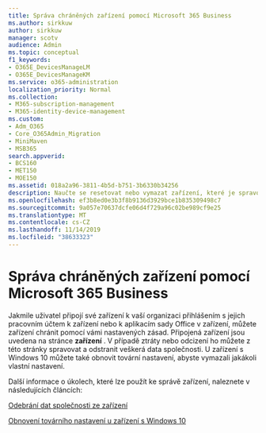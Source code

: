 ```yaml
---
title: Správa chráněných zařízení pomocí Microsoft 365 Business
ms.author: sirkkuw
author: sirkkuw
manager: scotv
audience: Admin
ms.topic: conceptual
f1_keywords:
- O365E_DevicesManageLM
- O365E_DevicesManageKM
ms.service: o365-administration
localization_priority: Normal
ms.collection:
- M365-subscription-management
- M365-identity-device-management
ms.custom:
- Adm_O365
- Core_O365Admin_Migration
- MiniMaven
- MSB365
search.appverid:
- BCS160
- MET150
- MOE150
ms.assetid: 018a2a96-3811-4b5d-b751-3b6330b34256
description: Naučte se resetovat nebo vymazat zařízení, které je spravováno pomocí zásad ochrany.
ms.openlocfilehash: ef3b8ed0e3b3f8b9136d3929bce1b835309498c7
ms.sourcegitcommit: 9a057e70637dcfe06d4f729a96c02be989cf9e25
ms.translationtype: MT
ms.contentlocale: cs-CZ
ms.lasthandoff: 11/14/2019
ms.locfileid: "38633323"
---
```

# <a name="manage-protected-devices-with-microsoft-365-business"></a>Správa chráněných zařízení pomocí Microsoft 365 Business

Jakmile uživatel připojí své zařízení k vaší organizaci přihlášením s jejich pracovním účtem k zařízení nebo k aplikacím sady Office v zařízení, můžete zařízení chránit pomocí vámi nastavených zásad. Připojená zařízení jsou uvedena na stránce **zařízení** . V případě ztráty nebo odcizení ho můžete z této stránky spravovat a odstranit veškerá data společnosti. U zařízení s Windows 10 můžete také obnovit tovární nastavení, abyste vymazali jakákoli vlastní nastavení. 

Další informace o úkolech, které lze použít ke správě zařízení, naleznete v následujících článcích: 
  
[Odebrání dat společnosti ze zařízení](remove-company-data.md)
  
[Obnovení továrního nastavení u zařízení s Windows 10](reset-devices-to-factory-settings.md)
  

